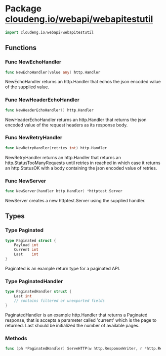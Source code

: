# Package [cloudeng.io/webapi/webapitestutil](https://pkg.go.dev/cloudeng.io/webapi/webapitestutil?tab=doc)

```go
import cloudeng.io/webapi/webapitestutil
```


## Functions
### Func NewEchoHandler
```go
func NewEchoHandler(value any) http.Handler
```
NewEchoHandler returns an http.Handler that echos the json encoded value of
the supplied value.

### Func NewHeaderEchoHandler
```go
func NewHeaderEchoHandler() http.Handler
```
NewHeaderEchoHandler returns an http.Handler that returns the json encoded
value of the request headers as its response body.

### Func NewRetryHandler
```go
func NewRetryHandler(retries int) http.Handler
```
NewRetryHandler returns an http.Handler that returns an
http.StatusTooManyRequests until retries in reached in which case it returns
an http.StatusOK with a body containing the json encoded value of retries.

### Func NewServer
```go
func NewServer(handler http.Handler) *httptest.Server
```
NewServer creates a new httptest.Server using the supplied handler.



## Types
### Type Paginated
```go
type Paginated struct {
	Payload int
	Current int
	Last    int
}
```
Paginated is an example return type for a paginated API.


### Type PaginatedHandler
```go
type PaginatedHandler struct {
	Last int
	// contains filtered or unexported fields
}
```
PaginatedHandler is an example http.Handler that returns a Paginated
response, that is accepts a parameter called 'current' which is the page to
returned. Last should be initialized the number of available pages.

### Methods

```go
func (ph *PaginatedHandler) ServeHTTP(w http.ResponseWriter, r *http.Request)
```







